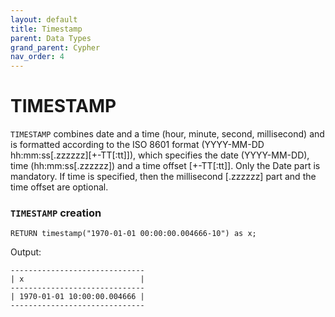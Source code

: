 ```yaml
---
layout: default
title: Timestamp
parent: Data Types
grand_parent: Cypher
nav_order: 4
---
```


# TIMESTAMP
`TIMESTAMP` combines date and a time (hour, minute, second, millisecond) and is formatted according to the ISO 8601 format (YYYY-MM-DD hh:mm:ss[.zzzzzz][+-TT[:tt]]),
which specifies the date (YYYY-MM-DD), time (hh:mm:ss[.zzzzzz]) and a time offset [+-TT[:tt]]. Only the Date part is mandatory. If time is specified, then the millisecond [.zzzzzz] part and the time offset are optional. 


### `TIMESTAMP` creation
```
RETURN timestamp("1970-01-01 00:00:00.004666-10") as x;
```
Output:
```
------------------------------
| x                          |
------------------------------
| 1970-01-01 10:00:00.004666 |
------------------------------
```
